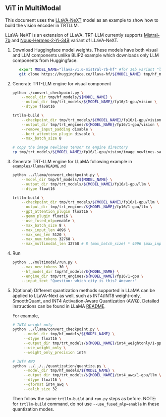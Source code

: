 ## ViT in MultiModal

This document uses the [LLaVA-NeXT](https://huggingface.co/collections/llava-hf/llava-next-65f75c4afac77fd37dbbe6cf) model as an example to show how to build the vision encoder in TRTLLM.

LLaVA-NeXT is an extension of LLaVA. TRT-LLM currently supports [Mistral-7b](https://huggingface.co/llava-hf/llava-v1.6-mistral-7b-hf) and [ Nous-Hermes-2-Yi-34B](https://huggingface.co/llava-hf/llava-v1.6-34b-hf) variant of LLaVA-NeXT.

1. Download Huggingface model weights. These models have both visual and LLM components
   unlike BLIP2 example which downloads only LLM components from Huggingface.

     ```bash
        export MODEL_NAME="llava-v1.6-mistral-7b-hf" #for 34b variant "llava-v1.6-34b-hf"
        git clone https://huggingface.co/llava-hf/${MODEL_NAME} tmp/hf_models/${MODEL_NAME}
    ```

2. Generate TRT-LLM engine for visual component

    ```bash
    python ./convert_checkpoint.py \
        --model_dir tmp/hf_models/${MODEL_NAME} \
        --output_dir tmp/trt_models/${MODEL_NAME}/fp16/1-gpu/vision \
        --dtype float16

    trtllm-build \
        --checkpoint_dir tmp/trt_models/${MODEL_NAME}/fp16/1-gpu/vision \
        --output_dir tmp/trt_engines/${MODEL_NAME}/fp16/1-gpu/vision \
        --remove_input_padding disable \
        --bert_attention_plugin disable \
        --max_batch_size 8

    # copy the image newlines tensor to engine directory
    cp tmp/trt_models/${MODEL_NAME}/fp16/1-gpu/vision/image_newlines.safetensors tmp/trt_engines/${MODEL_NAME}/fp16/1-gpu/vision
    ```
3. Generate TRT-LLM engine for LLaMA following example in `examples/llama/README.md`

    ```bash
    python ../llama/convert_checkpoint.py \
        --model_dir tmp/hf_models/${MODEL_NAME} \
        --output_dir tmp/trt_models/${MODEL_NAME}/fp16/1-gpu/llm \
        --dtype float16

    trtllm-build \
        --checkpoint_dir tmp/trt_models/${MODEL_NAME}/fp16/1-gpu/llm \
        --output_dir tmp/trt_engines/${MODEL_NAME}/fp16/1-gpu/llm \
        --gpt_attention_plugin float16 \
        --gemm_plugin float16 \
        --use_fused_mlp=enable \
        --max_batch_size 8 \
        --max_input_len 4096 \
        --max_seq_len 5120 \
        --max_num_tokens 32768 \
        --max_multimodal_len 32768 # 8 (max_batch_size) * 4096 (max_input_len)
    ```

4. Run
    ```bash
    python ../multimodal/run.py \
        --max_new_tokens 30 \
        --hf_model_dir tmp/hf_models/${MODEL_NAME} \
        --engine_dir tmp/trt_engines/${MODEL_NAME}/fp16/1-gpu \
        --input_text "Question: which city is this? Answer:"
    ```

4. (Optional) Different quantization methods supported in LLaMA can be applied to LLaVA-Next as well, such as INT4/INT8 weight-only, SmoothQuant, and INT4 Activation-Aware Quantization (AWQ). Detailed instructions can be found in LLaMA [README](../llama/README.md).

   For example,

   ```bash
   # INT4 weight only
   python ../llama/convert_checkpoint.py \
        --model_dir tmp/hf_models/${MODEL_NAME} \
        --dtype float16 \
        --output_dir tmp/trt_models/${MODEL_NAME}/int4_weightonly/1-gpu/llm \
        --use_weight_only \
        --weight_only_precision int4

   # INT4 AWQ
   python ../../../quantization/quantize.py \
        --model_dir tmp/hf_models/${MODEL_NAME} \
        --output_dir tmp/trt_models/${MODEL_NAME}/int4_awq/1-gpu/llm \
        --dtype float16 \
        --qformat int4_awq \
        --calib_size 32
   ```

   Then follow the same `trtllm-build` and `run.py` steps as before. NOTE: for `trtllm-build` command, do not use `--use_fused_mlp=enable` in these quantization modes.
